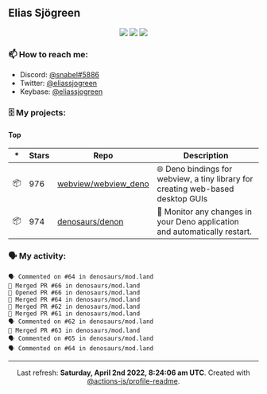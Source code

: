 ## Elias Sjögreen

<p align="center">
  <img src="https://img.shields.io/badge/🎂-dec. 2003-success" />
  <img src="https://img.shields.io/badge/🌎-Stockholm-informational" />
  <img src="https://img.shields.io/badge/👦-He/Him-informational" />
</p>

### 📫 How to reach me:

- Discord: [@snabel#5886](https://discord.com/users/267978757799673866)
- Twitter: [@eliassjogreen](https://twitter.com/eliassjogreen)
- Keybase: [@eliassjogreen](https://keybase.io/eliassjogreen)

### 🗄 My projects:

#### Top
|*|Stars|Repo|Description|
|---|---|---|---|
| 📦 | 976 | [webview/webview_deno](https://github.com/webview/webview_deno) | 🌐 Deno bindings for webview, a tiny library for creating web-based desktop GUIs |
| 📦 | 974 | [denosaurs/denon](https://github.com/denosaurs/denon) | 👀 Monitor any changes in your Deno application and automatically restart. |

### 🗣 My activity:

```
🗣 Commented on #64 in denosaurs/mod.land
🎉 Merged PR #66 in denosaurs/mod.land
💪 Opened PR #66 in denosaurs/mod.land
🎉 Merged PR #64 in denosaurs/mod.land
🎉 Merged PR #62 in denosaurs/mod.land
🎉 Merged PR #61 in denosaurs/mod.land
🗣 Commented on #62 in denosaurs/mod.land
🎉 Merged PR #63 in denosaurs/mod.land
🗣 Commented on #65 in denosaurs/mod.land
🗣 Commented on #64 in denosaurs/mod.land
```

------------
<p align="center">Last refresh: <b>Saturday, April 2nd 2022, 8:24:06 am UTC</b>. Created with <a href=https://github.com/marketplace/actions/profile-readme>@actions-js/profile-readme</a>.</p>
